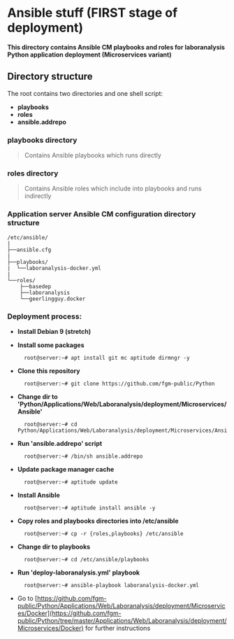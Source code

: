 # Ansible stuff (FIRST stage of deployment)
**This directory contains Ansible CM playbooks and roles for laboranalysis Python application deployment (Microservices variant)**

## Directory structure
The root contains two directories and one shell script: 

* **playbooks**
* **roles**
* **ansible.addrepo**

### playbooks directory
> Contains Ansible playbooks which runs directly

### roles directory
> Contains Ansible roles which include into playbooks and runs indirectly

### Application server Ansible CM configuration directory structure

    /etc/ansible/
    |
    ├──ansible.cfg
    |
    ├──playbooks/
    |  └──laboranalysis-docker.yml
    |
    └──roles/
        ├──basedep
        ├──laboranalysis
        └──geerlingguy.docker

### Deployment process:

* **Install Debian 9 (stretch)**

* **Install some packages**

        root@server:~# apt install git mc aptitude dirmngr -y

* **Clone this repository**

        root@server:~# git clone https://github.com/fgm-public/Python

* **Change dir to 'Python/Applications/Web/Laboranalysis/deployment/Microservices/Ansible'**

        root@server:~# cd Python/Applications/Web/Laboranalysis/deployment/Microservices/Ansible

* **Run 'ansible.addrepo' script**

        root@server:~# /bin/sh ansible.addrepo

* **Update package manager cache**

        root@server:~# aptitude update

* **Install Ansible**

        root@server:~# aptitude install ansible -y

* **Copy roles and playbooks directories into /etc/ansible**

        root@server:~# cp -r {roles,playbooks} /etc/ansible

* **Change dir to playbooks**

        root@server:~# cd /etc/ansible/playbooks

* **Run 'deploy-laboranalysis.yml' playbook**

        root@server:~# ansible-playbook laboranalysis-docker.yml

* Go to [https://github.com/fgm-public/Python/Applications/Web/Laboranalysis/deployment/Microservices/Docker](https://github.com/fgm-public/Python/tree/master/Applications/Web/Laboranalysis/deployment/Microservices/Docker) for further instructions
